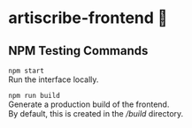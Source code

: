 # artiscribe-frontend   :telescope:

## NPM Testing Commands

```npm start```  
Run the interface locally.

```npm run build```  
Generate a production build of the frontend.  
By default, this is created in the */build* directory.